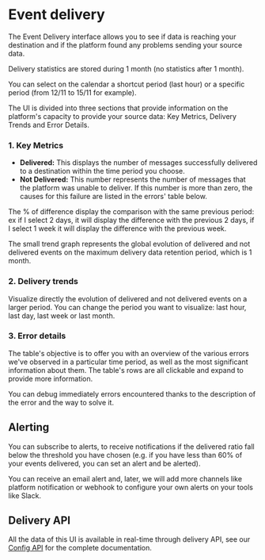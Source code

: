 # Event delivery

The Event Delivery interface allows you to see if data is reaching your destination and if the platform found any problems sending your source data.

Delivery statistics are stored during 1 month (no statistics after 1 month).

You can select on the calendar a shortcut period (last hour) or a specific period (from 12/11 to 15/11 for example).

The UI is divided into three sections that provide information on the platform's capacity to provide your source data: Key Metrics, Delivery Trends and Error Details.&#x20;

### 1. Key Metrics <a href="2-key-metrics" id="2-key-metrics"></a>

* **Delivered:** This displays the number of messages successfully delivered to a destination within the time period you choose.
* **Not Delivered:** This number represents the number of messages that the platform was unable to deliver. If this number is more than zero, the causes for this failure are listed in the errors' table below.

The % of difference display the comparison with the same previous period: ex if I select 2 days, it will display the difference with the previous 2 days, if I select 1 week it will display the difference with the previous week.

The small trend graph represents the global evolution of delivered and not delivered events on the maximum delivery data retention period, which is 1 month.

### 2. Delivery trends <a href="3-error-details" id="3-error-details"></a>

Visualize directly the evolution of delivered and not delivered events on a larger period. You can change the period you want to visualize: last hour, last day, last week or last month.

### 3. Error details <a href="3-error-details" id="3-error-details"></a>

The table's objective is to offer you with an overview of the various errors we've observed in a particular time period, as well as the most significant information about them. The table's rows are all clickable and expand to provide more information.

You can debug immediately errors encountered thanks to the description of the error and the way to solve it.

## Alerting

You can subscribe to alerts, to receive notifications if the delivered ratio fall below the threshold you have chosen (e.g. if you have less than 60% of your events delivered, you can set an alert and be alerted).&#x20;

You can receive an email alert and, later, we will add more channels like platform notification or webhook to configure your own alerts on your tools like Slack.

## Delivery API

All the data of this UI is available in real-time through delivery API, see our [Config API](../../../developers/config-api.md) for the complete documentation.
